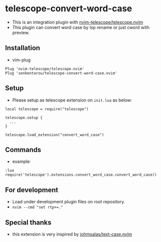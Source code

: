 # telescope-convert-word-case
* This is an integration plugin with [nvim-telescope/telescope.nvim](https://github.com/nvim-telescope/telescope.nvim)
* This plugin can convert word case by lsp rename or just cword with preview.

## Installation
* vim-plug
```
Plug 'nvim-telescope/telescope.nvim'
Plug 'senkentarou/telescope-convert-word-case.nvim'
```

## Setup
* Please setup as telescope extension on `init.lua` as below:
```
local telescope = require("telescope")

telescope.setup {
  ...
}

telescope.load_extension("convert_word_case")
```

## Commands
* example:
```
:lua require('telescope').extensions.convert_word_case.convert_word_case()
```

## For development
* Load under development plugin files on root repository.
* `nvim --cmd "set rtp+=."`

## Special thanks
* this extension is very inspired by [johmsalas/text-case.nvim](https://github.com/johmsalas/text-case.nvim)
